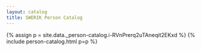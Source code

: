 ```yaml
---
layout: catalog
title: SWERIK Person Catalog
---
```

{% assign p = site.data._person-catalog.i-RVnPrerq2uTAneqit2EKxd %}
{% include person-catalog.html p=p %}

